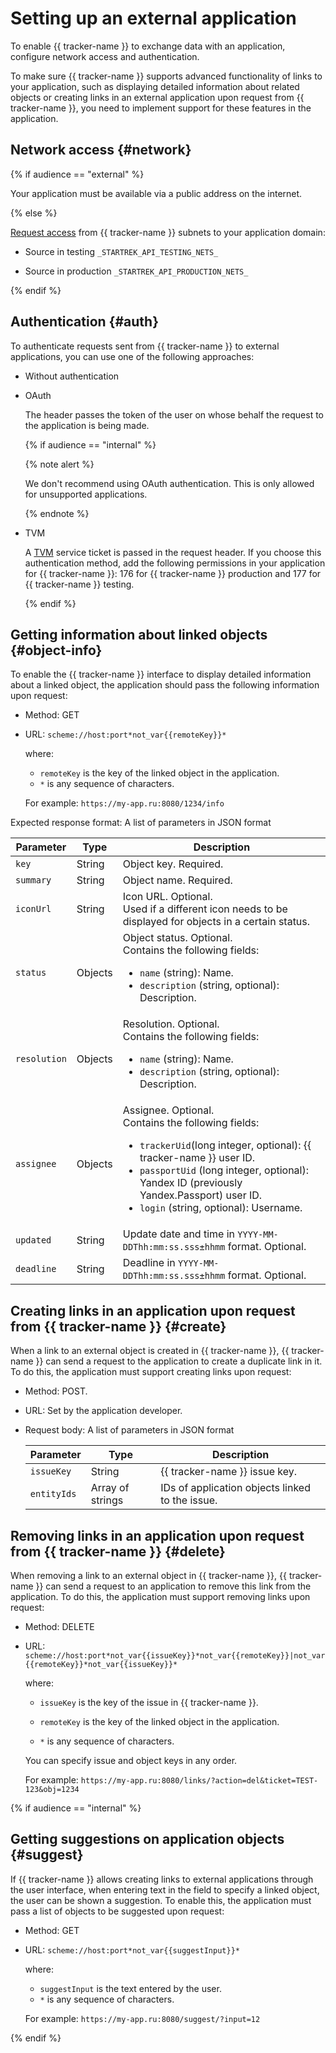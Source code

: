 # Setting up an external application

To enable {{ tracker-name }} to exchange data with an application, configure network access and authentication.

To make sure {{ tracker-name }} supports advanced functionality of links to your application, such as displaying detailed information about related objects or creating links in an external application upon request from {{ tracker-name }}, you need to implement support for these features in the application.

## Network access {#network}

{% if audience == "external" %}

Your application must be available via a public address on the internet.

{% else %}

[Request access](https://puncher.yandex-team.ru/) from {{ tracker-name }} subnets to your application domain:

- Source in testing `_STARTREK_API_TESTING_NETS_`

- Source in production `_STARTREK_API_PRODUCTION_NETS_`

{% endif %}

## Authentication {#auth}

To authenticate requests sent from {{ tracker-name }} to external applications, you can use one of the following approaches:

- Without authentication

- OAuth

   The header passes the token of the user on whose behalf the request to the application is being made.

   {% if audience == "internal" %}

   {% note alert %}

   We don't recommend using OAuth authentication. This is only allowed for unsupported applications.

   {% endnote %}

- TVM

   A [TVM](https://wiki.yandex-team.ru/passport/tvm2/) service ticket is passed in the request header. If you choose this authentication method, add the following permissions in your application for {{ tracker-name }}: 176 for {{ tracker-name }} production and 177 for {{ tracker-name }} testing.

   {% endif %}

## Getting information about linked objects {#object-info}

To enable the {{ tracker-name }} interface to display detailed information about a linked object, the application should pass the following information upon request:

- Method: GET

- URL: `scheme://host:port*not_var{{remoteKey}}*`

   where:
   - `remoteKey` is the key of the linked object in the application.
   - `*` is any sequence of characters.

   For example: `https://my-app.ru:8080/1234/info`

Expected response format: A list of parameters in JSON format

| Parameter | Type | Description |
-------- | -------- | ----------
| `key` | String | Object key. Required. |
| `summary` | String | Object name. Required. |
| `iconUrl` | String | Icon URL. Optional.<br/>Used if a different icon needs to be displayed for objects in a certain status. |
| `status` | Objects | Object status. Optional.<br/>Contains the following fields: <ul><li>`name` (string): Name.</li><li>`description` (string, optional): Description.</li></ul> |
| `resolution` | Objects | Resolution. Optional.<br/>Contains the following fields: <ul><li>`name` (string): Name.</li><li>`description` (string, optional): Description.</li></ul> |
| `assignee` | Objects | Assignee. Optional.<br/>Contains the following fields: <ul><li>`trackerUid`(long integer, optional): {{ tracker-name }} user ID.</li><li>`passportUid` (long integer, optional): Yandex ID (previously Yandex.Passport) user ID.</li><li>`login` (string, optional): Username.</li></ul> |
| `updated` | String | Update date and time in `YYYY-MM-DDThh:mm:ss.sss±hhmm` format. Optional. |
| `deadline` | String | Deadline in `YYYY-MM-DDThh:mm:ss.sss±hhmm` format. Optional. |

## Creating links in an application upon request from {{ tracker-name }} {#create}

When a link to an external object is created in {{ tracker-name }}, {{ tracker-name }} can send a request to the application to create a duplicate link in it. To do this, the application must support creating links upon request:

- Method: POST.

- URL: Set by the application developer.

- Request body: A list of parameters in JSON format

   | Parameter | Type | Description |
   -------- | -------- | ----------
   | `issueKey` | String | {{ tracker-name }} issue key. |
   | `entityIds` | Array of strings | IDs of application objects linked to the issue. |

## Removing links in an application upon request from {{ tracker-name }} {#delete}

When removing a link to an external object in {{ tracker-name }}, {{ tracker-name }} can send a request to an application to remove this link from the application. To do this, the application must support removing links upon request:

- Method: DELETE

- URL: `scheme://host:port*not_var{{issueKey}}*not_var{{remoteKey}}|not_var{{remoteKey}}*not_var{{issueKey}}*`

   where:

   - `issueKey` is the key of the issue in {{ tracker-name }}.

   - `remoteKey` is the key of the linked object in the application.

   - `*` is any sequence of characters.

   You can specify issue and object keys in any order.

   For example: `https://my-app.ru:8080/links/?action=del&ticket=TEST-123&obj=1234`

{% if audience == "internal" %}

## Getting suggestions on application objects {#suggest}

If {{ tracker-name }} allows creating links to external applications through the user interface, when entering text in the field to specify a linked object, the user can be shown a suggestion. To enable this, the application must pass a list of objects to be suggested upon request:

- Method: GET

- URL: `scheme://host:port*not_var{{suggestInput}}*`

   where:
   - `suggestInput` is the text entered by the user.
   - `*` is any sequence of characters.

   For example: `https://my-app.ru:8080/suggest/?input=12`

{% endif %}
